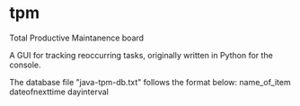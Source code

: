 # tpm
Total Productive Maintanence board

A GUI for tracking reoccurring tasks, originally written in Python for the console.

The database file "java-tpm-db.txt" follows the format below:
    name_of_item dateofnexttime dayinterval
    
